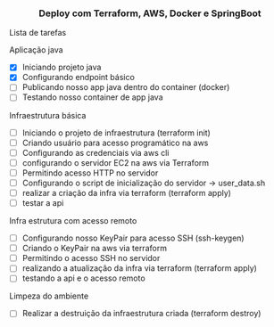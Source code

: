 <h3 align="center">
  Deploy com Terraform, AWS, Docker e SpringBoot
</h3>

Lista de tarefas

Aplicação java
- [x] Iniciando projeto java
- [x] Configurando endpoint básico
- [ ] Publicando nosso app java dentro do container (docker)
- [ ] Testando nosso container de app java

Infraestrutura básica
- [ ] Iniciando o projeto de infraestrutura (terraform init)
- [ ] Criando usuário para acesso programático na aws
- [ ] Configurando as credenciais via aws cli
- [ ] configurando o servidor EC2 na aws via Terraform
- [ ] Permitindo acesso HTTP no servidor
- [ ] Configurando o script de inicialização  do servidor -> user_data.sh
- [ ] realizar a criação da infra via terraform (terraform apply)
- [ ] testar a api

Infra estrutura com acesso remoto
- [ ] Configurando nosso KeyPair para acesso SSH (ssh-keygen)
- [ ] Criando o KeyPair na aws via terraform
- [ ] Permitindo o acesso SSH no servidor
- [ ] realizando a atualização da infra via terraform (terraform apply)
- [ ] testando a api e o acesso remoto

Limpeza do ambiente
- [ ] Realizar a destruição da infraestrutura criada (terraform destroy)